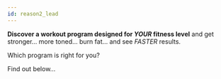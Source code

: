 ```yaml
---
id: reason2_lead
---
```


**Discover a workout program designed for _YOUR_ fitness level** and get stronger… more toned… burn fat… and see _FASTER_ results.

Which program is right for you?

Find out below…

